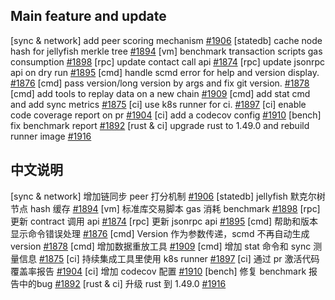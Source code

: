 ##  Main feature and update

[sync & network] add peer scoring mechanism [#1906](https://github.com/starcoinorg/starcoin/pull/1906)
[statedb] cache node hash for jellyfish merkle tree [#1894](https://github.com/starcoinorg/starcoin/pull/1894)
[vm] benchmark transaction scripts gas consumption [#1898](https://github.com/starcoinorg/starcoin/pull/1898)
[rpc] update contact call api [#1874](https://github.com/starcoinorg/starcoin/pull/1874)
[rpc] update jsonrpc api on dry run [#1895](https://github.com/starcoinorg/starcoin/pull/1895)
[cmd] handle scmd error for help and version display. [#1876](https://github.com/starcoinorg/starcoin/pull/1876)
[cmd] pass version/long version by args and fix git version. [#1878](https://github.com/starcoinorg/starcoin/pull/1878)
[cmd] add tools to replay data on a new chain [#1909](https://github.com/starcoinorg/starcoin/pull/1909)
[cmd] add stat cmd and add sync metrics [#1875](https://github.com/starcoinorg/starcoin/pull/1875)
[ci] use k8s runner for ci. [#1897](https://github.com/starcoinorg/starcoin/pull/1897)
[ci] enable code coverage report on pr [#1904](https://github.com/starcoinorg/starcoin/pull/1904)
[ci] add a codecov config [#1910](https://github.com/starcoinorg/starcoin/pull/1910)
[bench] fix benchmark report [#1892](https://github.com/starcoinorg/starcoin/pull/1892)
[rust & ci] upgrade rust to 1.49.0 and rebuild runner image [#1916](https://github.com/starcoinorg/starcoin/pull/1916)

## 中文说明

[sync & network] 增加链同步 peer 打分机制 [#1906](https://github.com/starcoinorg/starcoin/pull/1906)
[statedb] jellyfish 默克尔树节点 hash 缓存 [#1894](https://github.com/starcoinorg/starcoin/pull/1894)
[vm] 标准库交易脚本 gas 消耗 benchmark [#1898](https://github.com/starcoinorg/starcoin/pull/1898)
[rpc] 更新 contract 调用 api [#1874](https://github.com/starcoinorg/starcoin/pull/1874)
[rpc] 更新 jsonrpc api [#1895](https://github.com/starcoinorg/starcoin/pull/1895)
[cmd] 帮助和版本显示命令错误处理 [#1876](https://github.com/starcoinorg/starcoin/pull/1876)
[cmd] Version 作为参数传递，scmd 不再自动生成 version [#1878](https://github.com/starcoinorg/starcoin/pull/1878)
[cmd] 增加数据重放工具 [#1909](https://github.com/starcoinorg/starcoin/pull/1909)
[cmd] 增加 stat 命令和 sync 测量信息 [#1875](https://github.com/starcoinorg/starcoin/pull/1875)
[ci] 持续集成工具里使用 k8s runner [#1897](https://github.com/starcoinorg/starcoin/pull/1897)
[ci] 通过 pr 激活代码覆盖率报告 [#1904](https://github.com/starcoinorg/starcoin/pull/1904)
[ci] 增加 codecov 配置 [#1910](https://github.com/starcoinorg/starcoin/pull/1910)
[bench] 修复 benchmark 报告中的bug [#1892](https://github.com/starcoinorg/starcoin/pull/1892)
[rust & ci] 升级 rust 到 1.49.0 [#1916](https://github.com/starcoinorg/starcoin/pull/1916)


